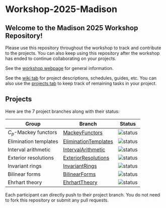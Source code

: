 # Workshop-2025-Madison

## Welcome to the Madison 2025 Workshop Repository!

Please use this repository throughout the workshop to track and contribute to the projects. You can also keep using this repository after the workshop has ended to continue collaborating on your projects.

See the [workshop webpage](https://macaulay2.github.io/Workshop-2025-Madison/) for general information.

See the [wiki tab](https://github.com/Macaulay2/Workshop-2025-Madison/wiki) for project descriptions, schedules, guides, etc. You can also use the [projects tab](https://github.com/Macaulay2/Workshop-2025-Madison/projects) to keep track of remaining tasks in your project.

## Projects

Here are the 7 project branches along with their status:

Group | Branch | Status
-- | -- | --
$C_p$-Mackey functors | [MackeyFunctors](https://github.com/Macaulay2/Workshop-2025-Madison/tree/MackeyFunctors) | ![status](https://github.com/Macaulay2/Workshop-2025-Madison/actions/workflows/tests.yml/badge.svg?branch=MackeyFunctors)
Elimination templates | [EliminationTemplates](https://github.com/Macaulay2/Workshop-2025-Madison/tree/EliminationTemplates) | ![status](https://github.com/Macaulay2/Workshop-2025-Madison/actions/workflows/tests.yml/badge.svg?branch=EliminationTemplates)
Interval arithmetic   | [IntervalArithmetic](https://github.com/Macaulay2/Workshop-2025-Madison/tree/IntervalArithmetic) | ![status](https://github.com/Macaulay2/Workshop-2025-Madison/actions/workflows/tests.yml/badge.svg?branch=IntervalArithmetic)
Exterior resolutions  | [ExteriorResolutions](https://github.com/Macaulay2/Workshop-2025-Madison/tree/ExteriorResolutions) | ![status](https://github.com/Macaulay2/Workshop-2025-Madison/actions/workflows/tests.yml/badge.svg?branch=ExteriorResolutions)
Invariant rings       | [InvariantRings](https://github.com/Macaulay2/Workshop-2025-Madison/tree/InvariantRings) | ![status](https://github.com/Macaulay2/Workshop-2025-Madison/actions/workflows/tests.yml/badge.svg?branch=InvariantRings)
Bilinear forms        | [BilinearForms](https://github.com/Macaulay2/Workshop-2025-Madison/tree/BilinearForms) | ![status](https://github.com/Macaulay2/Workshop-2025-Madison/actions/workflows/tests.yml/badge.svg?branch=BilinearForms)
Ehrhart theory        | [EhrhartTheory](https://github.com/Macaulay2/Workshop-2025-Madison/tree/EhrthartTheory) | ![status](https://github.com/Macaulay2/Workshop-2025-Madison/actions/workflows/tests.yml/badge.svg?branch=EhrthartTheory)

Each participant can directly push to their project branch.
You do not need to fork this repository or submit any pull requests.
